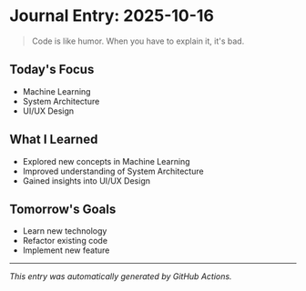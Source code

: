 # Journal Entry: 2025-10-16

> Code is like humor. When you have to explain it, it's bad.

## Today's Focus
- Machine Learning
- System Architecture
- UI/UX Design

## What I Learned
- Explored new concepts in Machine Learning
- Improved understanding of System Architecture
- Gained insights into UI/UX Design

## Tomorrow's Goals
- Learn new technology
- Refactor existing code
- Implement new feature

---
*This entry was automatically generated by GitHub Actions.*